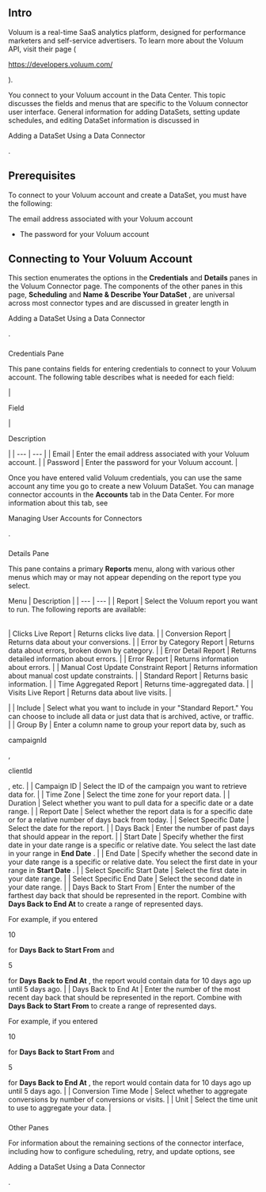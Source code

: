 

Intro
-------

Voluum is a real-time SaaS analytics platform, designed for performance marketers and self-service advertisers. To learn more about the Voluum API, visit their page (

https://developers.voluum.com/

).


 You connect to your Voluum account in the Data Center. This topic discusses the fields and menus that are specific to the Voluum connector user interface. General information for adding DataSets, setting update schedules, and editing DataSet information is discussed in

Adding a DataSet Using a Data Connector

.


 Prerequisites
---------------

To connect to your Voluum account and create a DataSet, you must have the following:

 The email address associated with your Voluum account
* The password for your Voluum account

Connecting to Your Voluum Account
-----------------------------------


 This section enumerates the options in the
 **Credentials**
 and
 **Details**
 panes in the Voluum Connector page. The components of the other panes in this page,
 **Scheduling**
 and
 **Name & Describe Your DataSet**
 , are universal across most connector types and are discussed in greater length in

Adding a DataSet Using a Data Connector

.


###

Credentials Pane


 This pane contains fields for entering credentials to connect to your Voluum account. The following table describes what is needed for each field:


|

Field

|

Description

|
| --- | --- |
|
 Email
  |
 Enter the email address associated with your Voluum account.
  |
|
 Password
  |
 Enter the password for your Voluum account.
  |


 Once you have entered valid Voluum credentials, you can use the same account any time you go to create a new Voluum DataSet. You can manage connector accounts in the
 **Accounts**
 tab in the Data Center. For more information about this tab, see

Managing User Accounts for Connectors

.


###
 Details Pane

This pane contains a primary
 **Reports**
 menu, along with various other menus which may or may not appear depending on the report type you select.


 Menu
  |
 Description
  |
| --- | --- |
|
 Report
  |
 Select the Voluum report you want to run. The following reports are available:


|  |  |
| --- | --- |
|
 Clicks Live Report
  |
 Returns clicks live data.
  |
|
 Conversion Report
  |
 Returns data about your conversions.
  |
|
 Error by Category Report
  |
 Returns data about errors, broken down by category.
  |
|
 Error Detail Report
  |
 Returns detailed information about errors.
  |
|
 Error Report
  |
 Returns information about errors.
  |
|
 Manual Cost Update Constraint Report
  |
 Returns information about manual cost update constraints.
  |
|
 Standard Report
  |
 Returns basic information.
  |
|
 Time Aggregated Report
  |
 Returns time-aggregated data.
  |
|
 Visits Live Report
  |
 Returns data about live visits.
  |

|
|
 Include
  |
 Select what you want to include in your "Standard Report." You can choose to include all data or just data that is archived, active, or traffic.
  |
|
 Group By
  |
 Enter a column name to group your report data by, such as

campaignId

,

clientId

, etc.
  |
|
 Campaign ID
  |
 Select the ID of the campaign you want to retrieve data for.
  |
|
 Time Zone
  |
 Select the time zone for your report data.
  |
|
 Duration
  |
 Select whether you want to pull data for a specific date or a date range.
  |
|
 Report Date
  |
 Select whether the report data is for a specific date or for a relative number of days back from today.
  |
|
 Select Specific Date
  |
 Select the date for the report.
  |
|
 Days Back
  |
 Enter the number of past days that should appear in the report.
  |
|
 Start Date
  |
 Specify whether the first date in your date range is a specific or relative date. You select the last date in your range in
 **End Date**
 .
  |
|
 End Date
  |
 Specify whether the second date in your date range is a specific or relative date. You select the first date in your range in
 **Start Date**
 .
  |
|
 Select Specific Start Date
  |
 Select the first date in your date range.
  |
|
 Select Specific End Date
  |
 Select the second date in your date range.
  |
|
 Days Back to Start From
  |
 Enter the number of the farthest day back that should be represented in the report. Combine with
 **Days Back to End At**
 to create a range of represented days.


 For example, if you entered

10

for
 **Days Back to Start From**
 and

5

for
 **Days Back to End At**
 , the report would contain data for 10 days ago up until 5 days ago.
  |
|
 Days Back to End At
  |
 Enter the number of the most recent day back that should be represented in the report. Combine with
 **Days Back to Start From**
 to create a range of represented days.


 For example, if you entered

10

for
 **Days Back to Start From**
 and

5

for
 **Days Back to End At**
 , the report would contain data for 10 days ago up until 5 days ago.
  |
|
 Conversion Time Mode
  |
 Select whether to aggregate conversions by number of conversions or visits.
  |
|
 Unit
  |
 Select the time unit to use to aggregate your data.
  |


###
 Other Panes

For information about the remaining sections of the connector interface, including how to configure scheduling, retry, and update options, see

Adding a DataSet Using a Data Connector

.

